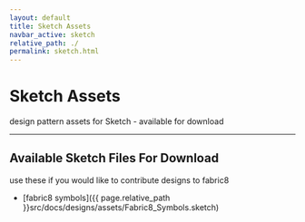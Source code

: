 ```yaml
---
layout: default
title: Sketch Assets
navbar_active: sketch
relative_path: ./
permalink: sketch.html
---
```


<div class="container-fluid">
  <div class="row">
    <h1 class="display-4">
      Sketch Assets
    </h1>
  </div>
  <div class="row mb-5">
    <p class="lead">
      design pattern assets for Sketch - available for download
    </p>
  </div>
</div>

----

<div class="container-fluid">
  <div class="row">
    <h2>
      Available Sketch Files For Download
    </h2>
  </div>
  <div class="row mb-5">
    <p class="lead">
      use these if you would like to contribute designs to fabric8
    </p>
  </div>
</div>

- [fabric8 symbols]({{ page.relative_path }}src/docs/designs/assets/Fabric8_Symbols.sketch) <i class="fa fa-download" aria-hidden="true"></i>
